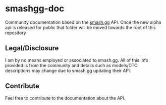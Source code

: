 # smashgg-doc

Community documentation based on the [smash.gg](https://www.smash.gg) API.
Once the new alpha api is released for public that folder will be moved towards the root of this repository

## Legal/Disclosure

I am by no means employed or associated to smash.gg. All of this info provided is from the community and details such as models/DTO descriptions may change due to smash.gg updating their API.

## Contribute
Feel free to contribute to the documentation about the API.
